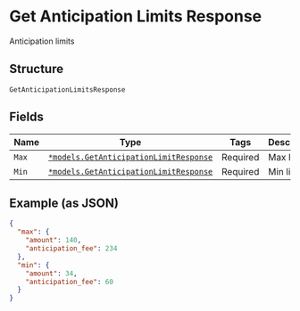 
# Get Anticipation Limits Response

Anticipation limits

## Structure

`GetAnticipationLimitsResponse`

## Fields

| Name | Type | Tags | Description |
|  --- | --- | --- | --- |
| `Max` | [`*models.GetAnticipationLimitResponse`](../../doc/models/get-anticipation-limit-response.md) | Required | Max limit |
| `Min` | [`*models.GetAnticipationLimitResponse`](../../doc/models/get-anticipation-limit-response.md) | Required | Min limit |

## Example (as JSON)

```json
{
  "max": {
    "amount": 140,
    "anticipation_fee": 234
  },
  "min": {
    "amount": 34,
    "anticipation_fee": 60
  }
}
```

